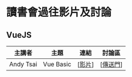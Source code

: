 # 讀書會過往影片及討論

## VueJS

| 主講者 | 主題 | 連結 | 討論區 |
| ------ | ------ | :------: | :------: |
| Andy Tsai | Vue Basic | [[影片](https://www.youtube.com/watch?v=R4sAebuAiZw&t=5s)] | [[傳送門](https://github.com/onlinereadbook/bookvuejs/issues/1)] |